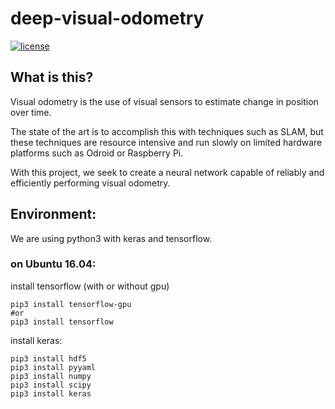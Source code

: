 # deep-visual-odometry
[![license](https://img.shields.io/github/license/mashape/apistatus.svg?maxAge=2592000)](https://github.com/fchollet/keras/blob/master/LICENSE)
## What is this?

Visual odometry is the use of visual sensors to estimate change in position over time.

The state of the art is to accomplish this with techniques such as SLAM, but these techniques are resource intensive and run slowly on limited hardware platforms such as Odroid or Raspberry Pi.

With this project, we seek to create a neural network capable of reliably and efficiently performing visual odometry.


## Environment:
We are using python3 with keras and tensorflow.

### on Ubuntu 16.04:
install tensorflow (with or without gpu)

    pip3 install tensorflow-gpu
    #or
    pip3 install tensorflow

install keras:

    pip3 install hdf5
    pip3 install pyyaml
    pip3 install numpy
    pip3 install scipy
    pip3 install keras
